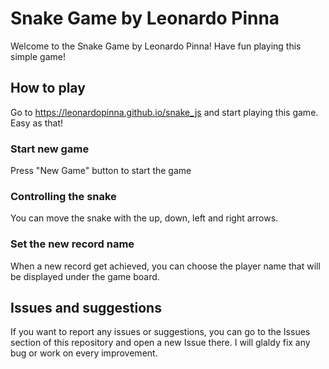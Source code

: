 # Snake Game by Leonardo Pinna
Welcome to the Snake Game by Leonardo Pinna! Have fun playing this simple game! 

## How to play
Go to https://leonardopinna.github.io/snake_js and start playing this game. Easy as that!
### Start new game
Press "New Game" button to start the game
### Controlling the snake
You can move the snake with the up, down, left and right arrows.
### Set the new record name
When a new record get achieved, you can choose the player name that will be displayed under the game board.
## Issues and suggestions
If you want to report any issues or suggestions, you can go to the Issues section of this repository and open a new Issue there. I will glaldy fix any bug or work on every improvement.
